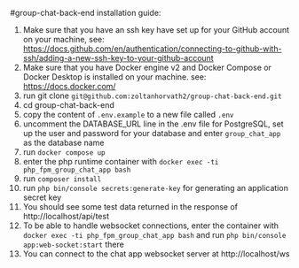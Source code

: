 #group-chat-back-end installation guide:

1. Make sure that you have an ssh key have set up for your GitHub account on your machine, see: https://docs.github.com/en/authentication/connecting-to-github-with-ssh/adding-a-new-ssh-key-to-your-github-account
2. Make sure that you have Docker engine v2 and Docker Compose or Docker Desktop is installed on your machine. see: https://docs.docker.com/
3. run git clone `git@github.com:zoltanhorvath2/group-chat-back-end.git`
4. cd group-chat-back-end
5. copy the content of `.env.example` to a new file called `.env`
6. uncomment the DATABASE_URL line in the .env file for PostgreSQL, set up the user and password for your database and enter `group_chat_app` as the database name
7. run `docker compose up`
8. enter the php runtime container with `docker exec -ti php_fpm_group_chat_app bash`
9. run `composer install`
10. run `php bin/console secrets:generate-key` for generating an application secret key
11. You should see some test data returned in the response of http://localhost/api/test
12. To be able to handle websocket connections, enter the container with `docker exec -ti php_fpm_group_chat_app bash` and run `php bin/console app:web-socket:start` there
13. You can connect to the chat app websocket server at http://localhost/ws
